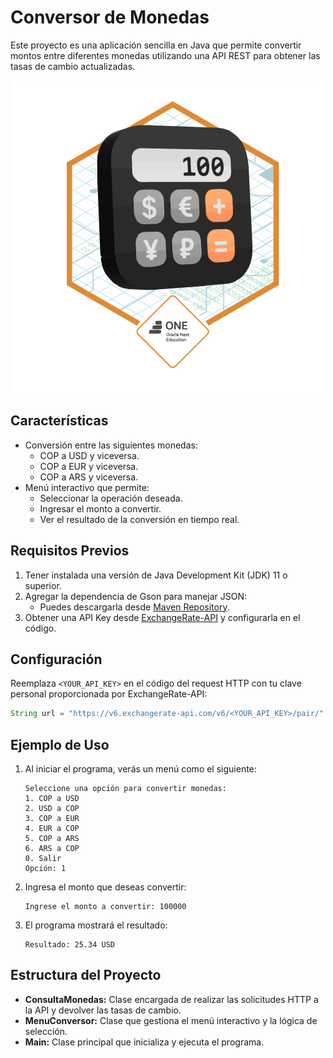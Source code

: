 
# Conversor de Monedas

Este proyecto es una aplicación sencilla en Java que permite convertir montos entre diferentes monedas utilizando una API REST para obtener las tasas de cambio actualizadas.

<p align="center">
  <img src="Badge-Conversor.png" alt="Insignia de Oracle">
</p>

## Características

- Conversión entre las siguientes monedas:
  - COP a USD y viceversa.
  - COP a EUR y viceversa.
  - COP a ARS y viceversa.
- Menú interactivo que permite:
  - Seleccionar la operación deseada.
  - Ingresar el monto a convertir.
  - Ver el resultado de la conversión en tiempo real.

## Requisitos Previos

1. Tener instalada una versión de Java Development Kit (JDK) 11 o superior.
2. Agregar la dependencia de Gson para manejar JSON:
   - Puedes descargarla desde [Maven Repository](https://mvnrepository.com/artifact/com.google.code.gson/gson).
3. Obtener una API Key desde [ExchangeRate-API](https://www.exchangerate-api.com/) y configurarla en el código.

## Configuración

Reemplaza `<YOUR_API_KEY>` en el código del request HTTP con tu clave personal proporcionada por ExchangeRate-API:

```java
String url = "https://v6.exchangerate-api.com/v6/<YOUR_API_KEY>/pair/" + monedaBase + "/" + monedaObjetivo;
```

## Ejemplo de Uso

1. Al iniciar el programa, verás un menú como el siguiente:
   ```
   Seleccione una opción para convertir monedas:
   1. COP a USD
   2. USD a COP
   3. COP a EUR
   4. EUR a COP
   5. COP a ARS
   6. ARS a COP
   0. Salir
   Opción: 1
   ```

2. Ingresa el monto que deseas convertir:
   ```
   Ingrese el monto a convertir: 100000
   ```

3. El programa mostrará el resultado:
   ```
   Resultado: 25.34 USD
   ```

## Estructura del Proyecto

- **ConsultaMonedas:** Clase encargada de realizar las solicitudes HTTP a la API y devolver las tasas de cambio.
- **MenuConversor:** Clase que gestiona el menú interactivo y la lógica de selección.
- **Main:** Clase principal que inicializa y ejecuta el programa.


